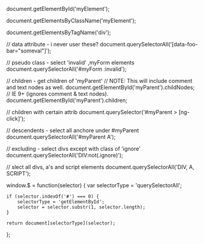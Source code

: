document.getElementById('myElement');

document.getElementsByClassName('myElement');

document.getElementsByTagName('div');

// data attribute - i never user these?
document.querySelectorAll('[data-foo-bar="someval"]');

// pseudo class - select 'invalid' ,myForm elements
document.querySelectorAll('#myForm :invalid');

// children - get children of 'myParent'
// NOTE: This will include comment and text nodes as well.
document.getElementById('myParent').childNodes;
// IE 9+ (ignores comment & text nodes).
document.getElementById('myParent').children;

// children with certain attrib
document.querySelector('#myParent > [ng-click]');


// descendents - select all anchore under #myParent
document.querySelectorAll('#myParent A');

//  excluding  - select divs except with class of 'ignore'
document.querySelectorAll('DIV:not(.ignore)');

// slect all divs, a's and script elements
document.querySelectorAll('DIV, A, SCRIPT');

window.$ = function(selector) {
    var selectorType = 'querySelectorAll';

    if (selector.indexOf('#') === 0) {
        selectorType = 'getElementById';
        selector = selector.substr(1, selector.length);
    }

    return document[selectorType](selector);
};
